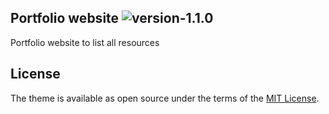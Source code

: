 ## Portfolio website ![version-1.1.0](https://img.shields.io/badge/version-1.1.0-green.svg)

Portfolio website to list all resources

## License

The theme is available as open source under the terms of the [MIT License](http://opensource.org/licenses/MIT).
